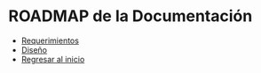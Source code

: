 # ROADMAP de la Documentación

- [Requerimientos](./requerimientos.md)
- [Diseño](./diseno.md)
- [Regresar al inicio](https://github.com/Antonio-Cituk/Hunnigan)
